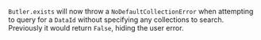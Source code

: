 `Butler.exists` will now throw a `NoDefaultCollectionError` when attempting to query for a `DataId` without specifying any collections to search.  Previously it would return `False`, hiding the user error.
